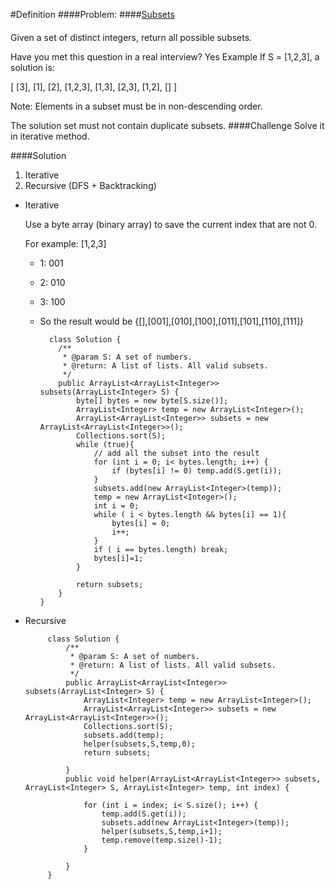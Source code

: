 #Definition
####Problem:
####[Subsets](http://www.lintcode.com/en/problem/subsets/)
####
Given a set of distinct integers, return all possible subsets.

Have you met this question in a real interview? Yes
Example
If S = [1,2,3], a solution is:

[
  [3],
  [1],
  [2],
  [1,2,3],
  [1,3],
  [2,3],
  [1,2],
  []
]


Note: 
Elements in a subset must be in non-descending order.

The solution set must not contain duplicate subsets.
####Challenge
Solve it in iterative method. 

####Solution
1. Iterative
2. Recursive (DFS + Backtracking)

* Iterative
  
  Use a byte array (binary array) to save the current index that are not 0.
    
  For example: 
    [1,2,3]
  * 1: 001
  * 2: 010
  * 3: 100
  * So the result would be {[],[001],[010],[100],[011],[101],[110],[111]}
   
          class Solution {
            /**
             * @param S: A set of numbers.
             * @return: A list of lists. All valid subsets.
             */
            public ArrayList<ArrayList<Integer>> subsets(ArrayList<Integer> S) {
                byte[] bytes = new byte[S.size()];
                ArrayList<Integer> temp = new ArrayList<Integer>();
                ArrayList<ArrayList<Integer>> subsets = new ArrayList<ArrayList<Integer>>();
                Collections.sort(S);
                while (true){
                    // add all the subset into the result
                    for (int i = 0; i< bytes.length; i++) {
                        if (bytes[i] != 0) temp.add(S.get(i));
                    }
                    subsets.add(new ArrayList<Integer>(temp));
                    temp = new ArrayList<Integer>();
                    int i = 0;
                    while ( i < bytes.length && bytes[i] == 1){
                        bytes[i] = 0;
                        i++;
                    }
                    if ( i == bytes.length) break;
                    bytes[i]=1; 
                }
                
                return subsets;
            }
        }
  

 * Recursive
 

            class Solution {
                /**
                 * @param S: A set of numbers.
                 * @return: A list of lists. All valid subsets.
                 */
                public ArrayList<ArrayList<Integer>> subsets(ArrayList<Integer> S) {
                    ArrayList<Integer> temp = new ArrayList<Integer>();
                    ArrayList<ArrayList<Integer>> subsets = new ArrayList<ArrayList<Integer>>();
                    Collections.sort(S);
                    subsets.add(temp);
                    helper(subsets,S,temp,0);
                    return subsets;
                    
                }
                public void helper(ArrayList<ArrayList<Integer>> subsets, ArrayList<Integer> S, ArrayList<Integer> temp, int index) {
                    
                    for (int i = index; i< S.size(); i++) {
                        temp.add(S.get(i));
                        subsets.add(new ArrayList<Integer>(temp));
                        helper(subsets,S,temp,i+1);
                        temp.remove(temp.size()-1);
                    }
                    
                }
            }


